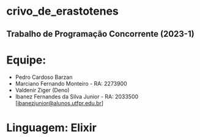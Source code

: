 # crivo_de_erastotenes
## Trabalho de Programação Concorrente (2023-1)

# Equipe:
* Pedro Cardoso Barzan
* Marciano Fernando Monteiro - RA: 2273900
* Valdenir Ziger (Deno)
* Ibanez Fernandes da Silva Junior - RA: 2033500 [ibanezjunior@alunos.utfpr.edu.br]

# Linguagem: Elixir
